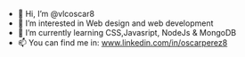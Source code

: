 - 👋 Hi, I’m @vlcoscar8
- 👀 I’m interested in Web design and web development
- 🌱 I’m currently learning CSS,Javasript, NodeJs & MongoDB 
- 📫 You can find me in: www.linkedin.com/in/oscarperez8 

<!---
vlcoscar8/vlcoscar8 is a ✨ special ✨ repository because its `README.md` (this file) appears on your GitHub profile.
You can click the Preview link to take a look at your changes.
--->
